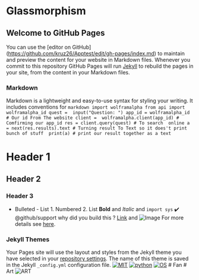 # Glassmorphism
## Welcome to GitHub Pages
You can use the [editor on GitHub] (https://github.com/kruz26/Apptest/edit/gh-pages/index.md) 
to maintain and preview the content for your website in Markdown files. Whenever you commit 
to this repository GitHub Pages will run [Jekyll](https://jekyllrb.com/) to rebuild the pages 
in your site, from the content in your Markdown files.
### Markdown
Markdown is a lightweight and easy-to-use syntax for styling your writing. It includes 
conventions for ```markdown import wolframalpha from api import wolframalpha_id quest = 
input("Question: ") app_id = wolframalpha_id # Our id From The website client = 
wolframalpha.client(app_id) # Comfirming our app_id res = client.query(quest) # To search 
online a = next(res.results).text # Turning result To Text so it does't print bunch of stuff 
print(a) # print our result together as a text ```
# Header 1
## Header 2
### Header 3
- Bulleted - List 1. Numbered 2. List **Bold** and _Italic_ and `import sys` ✔️ 
@github/support why did you build this ? 
[Link](https://www.linkedin.com/in/odili-kruz-259733202) and
![Image](https://file2directlink.herokuapp.com/21076659482810179613686460/AgADprgx/photo_2022-05-05_18-12-30_.jpg)
For more details see 
[here](https://docs.github.com/en/github/writing-on-github/getting-started-with-writing-and-formatting-on-github/basic-writing-and-formatting-syntax).
### Jekyll Themes
Your Pages site will use the layout and styles from the Jekyll theme you have selected in 
your [repository settings](https://github.com/kruz26/Apptest/settings/pages). The name of 
this theme is saved in the Jekyll `_config.yml` configuration file. 
[![MIT](https://img.shields.io/packagist/l/doctrine/orm.svg)](https://github.com/Manisso/Crips/blob/master/LICENSE) 
[![python](https://img.shields.io/badge/python-2.7-brightgreen.svg)](https://www.python.org/downloads/release/python-2714/) 
[![OS](https://img.shields.io/badge/Tested%20On-Linux%20%7C%20Android-yellowgreen.svg)](https://termux.com/)
                                                                                                     # Fan 
                                                                                                     # Art
![ART](https://media.giphy.com/media/3ohs7IdEfvc5114C5y/giphy.gif)
